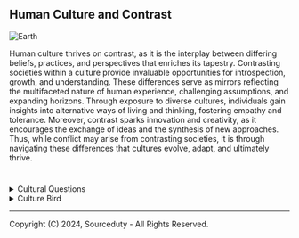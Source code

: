 ## Human Culture and Contrast

![Earth](https://github.com/sourceduty/Human_Culture/assets/123030236/e40a6f9c-c349-4d47-84da-70a934932229)

Human culture thrives on contrast, as it is the interplay between differing beliefs, practices, and perspectives that enriches its tapestry. Contrasting societies within a culture provide invaluable opportunities for introspection, growth, and understanding. These differences serve as mirrors reflecting the multifaceted nature of human experience, challenging assumptions, and expanding horizons. Through exposure to diverse cultures, individuals gain insights into alternative ways of living and thinking, fostering empathy and tolerance. Moreover, contrast sparks innovation and creativity, as it encourages the exchange of ideas and the synthesis of new approaches. Thus, while conflict may arise from contrasting societies, it is through navigating these differences that cultures evolve, adapt, and ultimately thrive.

#

<details><summary>Cultural Questions</summary>
<br>

### Would a culture without contrasting societies operate the same way? 

The presence of contrasting societies within a culture adds depth and richness to its tapestry. These differences spark dialogue, foster creativity, and promote critical thinking. Without such contrasts, a culture might stagnate, lacking the diversity necessary for growth and innovation. However, a culture without stark contrasts might still function, albeit in a more homogeneous manner. Yet, it risks losing the vibrancy that comes from embracing diverse perspectives and experiences.

### What makes a culture work and not work? 

A functioning culture relies on several key elements, including shared values, effective communication, social cohesion, and adaptive mechanisms. When individuals within a society align with common values and norms, it fosters a sense of belonging and unity. Effective communication facilitates the exchange of ideas, resolves conflicts, and strengthens social bonds. Moreover, social cohesion, reinforced by trust and mutual respect, promotes cooperation and collective action. Conversely, a culture may falter when divisions arise due to conflicting beliefs, inadequate communication, or social inequalities. Such discord can lead to fragmentation, alienation, and even social unrest.

### How to strengthen a culture without conflict? 

Strengthening a culture involves nurturing inclusivity, fostering understanding, and promoting empathy. Embracing diversity and valuing different perspectives can enrich the cultural landscape, fostering tolerance and acceptance. Encouraging open dialogue and active listening enables individuals to engage constructively, bridging divides and resolving conflicts peacefully. Additionally, promoting education and cultural exchange cultivates empathy and broadens horizons, fostering a deeper appreciation for the richness of human experience. By prioritizing unity and cooperation, societies can build resilient cultures that thrive amidst diversity without succumbing to conflict.

### Can we share one international human culture?

One international human culture presents both opportunities and challenges. On one hand, it holds the potential to foster global unity, transcending boundaries of nationality, ethnicity, and religion. A shared culture could promote understanding, empathy, and cooperation among people worldwide, laying the groundwork for peaceful coexistence and collective action on global challenges. However, such a homogenized culture could also risk erasing the unique identities and traditions that enrich the world's diversity. It might encounter resistance from those who fear the loss of their cultural heritage or autonomy. Moreover, imposing a single culture on diverse societies could exacerbate inequalities and power imbalances, further marginalizing minority groups. Thus, while the idea of one international human culture is intriguing, its realization would require careful navigation of complexities to ensure inclusivity, respect for diversity, and equitable participation for all.

<br>    
</details>

<details><summary>Culture Bird</summary>
<br>

![Culture Bird](https://github.com/sourceduty/Human_Culture/assets/123030236/112acbe3-9124-409c-b750-a5da1371892f)

> Alex: *"A culture bird is a person who is internationally free moving and enjoys, promotes and focuses on culture as a collective more than the individual knowledge, beliefs, arts, laws, customs, capabilities, and habits in cultures. This type of person sees a world without international borders, greater economic integration and diverse social peace."*

#

Being a "Culture Bird" comes with a myriad of benefits. One of the most significant advantages is the broadening of one's perspective. By immersing oneself in various cultures, a Culture Bird gains a deeper understanding of the world and its people. This exposure fosters empathy and tolerance, as they come to appreciate the diversity of human experiences and perspectives. Moreover, embracing cultural differences can lead to personal growth and development, as individuals learn to adapt and navigate unfamiliar environments.

Furthermore, being a Culture Bird promotes intercultural communication and collaboration. In today's interconnected world, the ability to work effectively across cultural boundaries is increasingly valuable. By bridging cultural divides, Culture Birds can facilitate cooperation and innovation on a global scale. This can lead to new opportunities for trade, education, and cultural exchange, ultimately contributing to the advancement of society as a whole.

However, there are also drawbacks to being a Culture Bird. One challenge is the potential for cultural appropriation or superficial engagement with cultures. In their enthusiasm for diversity, some individuals may inadvertently overlook or exploit the complexities of other cultures. This can perpetuate stereotypes and inequalities, undermining efforts towards genuine cross-cultural understanding and respect. Additionally, frequent movement between cultures may result in a sense of rootlessness or disconnection from one's own identity and community. Without a strong sense of belonging, Culture Birds may struggle to establish meaningful connections or find a sense of home in any one place.

<br>    
</details>

***
Copyright (C) 2024, Sourceduty - All Rights Reserved.
